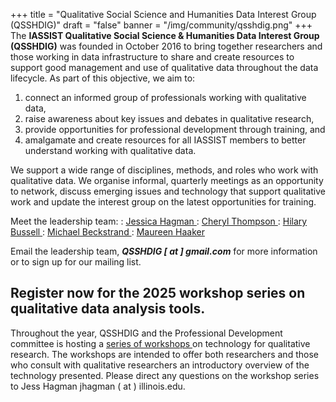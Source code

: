 +++
title = "Qualitative Social Science and Humanities Data Interest Group (QSSHDIG)"
draft = "false"
banner = "/img/community/qsshdig.png"
+++
The **IASSIST Qualitative Social Science & Humanities Data Interest Group (QSSHDIG)** was founded in October 2016 to bring together researchers and those working in data infrastructure to share and create resources to support good management and use of qualitative data throughout the data lifecycle. As part of this objective, we aim to:

1. connect an informed group of professionals working with qualitative data,
2. raise awareness about key issues and debates in qualitative research,
3. provide opportunities for professional development through training, and
4. amalgamate and create resources for all IASSIST members to better understand working with qualitative data.

We support a wide range of disciplines, methods, and roles who work with qualitative data. We organise informal, quarterly meetings as an opportunity to network, discuss emerging issues and technology that support qualitative work and update the interest group on the latest opportunities for training.

Meet the leadership team:
: [Jessica Hagman <span class="fas fa-external-link-alt"></span>](https://experts.illinois.edu/en/persons/jessica-cherese-hagman)
: [Cheryl Thompson <span class="fas fa-external-link-alt"></span>](https://odum.unc.edu/people/thompson/)
: [Hilary Bussell <span class="fas fa-external-link-alt"></span>](https://library.osu.edu/people/bussell.21)
: [Michael Beckstrand <span class="fas fa-external-link-alt"></span>](https://cla.umn.edu/about/directory/profile/mjbeckst)
: [Maureen Haaker <span class="fas fa-external-link-alt"></span>](https://www.uos.ac.uk/people/maureen-haaker/)

Email the leadership team, ***QSSHDIG [ at ] gmail.com*** for more information or to sign up for our mailing list.


## Register now for the 2025 workshop series on qualitative data analysis tools.

 
Throughout the year, QSSHDIG and the Professional Development committee is hosting a [series of workshops <span class="fas fa-external-link-alt"></span>](https://iassistdata.org/blog/2025/02/02/announcing-the-2025-iassist-workshop-series/) on technology for qualitative research. The workshops are intended to offer both researchers and those who consult with qualitative researchers an introductory overview of the technology presented. Please direct any questions on the workshop series to Jess Hagman jhagman ( at ) illinois.edu. 



<!--<a class="btn btn-template-main" href="https://sites.google.com/uncg.edu/iassistqsshdig/home" target="_blank">Visit QSSHDIG</a>-->
